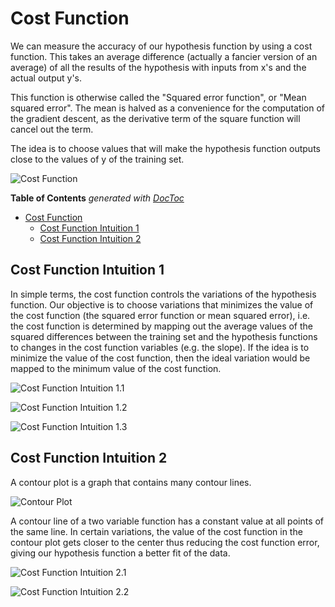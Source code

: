 # Cost Function

We can measure the accuracy of our hypothesis function by using a cost function. This takes an average difference (actually a fancier version of an average) of all the results of the hypothesis with inputs from x's and the actual output y's.

This function is otherwise called the "Squared error function", or "Mean squared error". The mean is halved as a convenience for the computation of the gradient descent, as the derivative term of the square function will cancel out the term.

The idea is to choose values that will make the hypothesis function outputs close to the values of y of the training set.

![Cost Function](https://miro.medium.com/max/315/1*E-iWjE3o9luiVapwzYkR7w.png)

<!-- START doctoc generated TOC please keep comment here to allow auto update -->
<!-- DON'T EDIT THIS SECTION, INSTEAD RE-RUN doctoc TO UPDATE -->
**Table of Contents**  *generated with [DocToc](https://github.com/thlorenz/doctoc)*

- [Cost Function](#cost-function)
  - [Cost Function Intuition 1](#cost-function-intuition-1)
  - [Cost Function Intuition 2](#cost-function-intuition-2)

<!-- END doctoc generated TOC please keep comment here to allow auto update -->

## Cost Function Intuition 1

In simple terms, the cost function controls the variations of the hypothesis function. Our objective is to choose variations that minimizes the value of the cost function (the squared error function or mean squared error), i.e. the cost function is determined by mapping out the average values of the squared differences between the training set and the hypothesis functions to changes in the cost function variables (e.g. the slope). If the idea is to minimize the value of the cost function, then the ideal variation would be mapped to the minimum value of the cost function.

![Cost Function Intuition 1.1](https://d3c33hcgiwev3.cloudfront.net/imageAssetProxy.v1/_B8TJZtREea33w76dwnDIg_3e3d4433e32478f8df446d0b6da26c27_Screenshot-2016-10-26-00.57.56.png?expiry=1616284800000&hmac=tq-ZhflWuhdPFKEigeFNpJ9YGLp4W_6JkRMiIx3AjXk)

![Cost Function Intuition 1.2](https://d3c33hcgiwev3.cloudfront.net/imageAssetProxy.v1/8guexptSEeanbxIMvDC87g_3d86874dfd37b8e3c53c9f6cfa94676c_Screenshot-2016-10-26-01.03.07.png?expiry=1616284800000&hmac=-rZjZ29OUHfNjcYLB8J-0FW3GpgA_vHwd_ub3nGrrfU)

![Cost Function Intuition 1.3](https://d3c33hcgiwev3.cloudfront.net/imageAssetProxy.v1/fph0S5tTEeajtg5TyD0vYA_9b28bdfeb34b2d4914d0b64903735cf1_Screenshot-2016-10-26-01.09.05.png?expiry=1616284800000&hmac=WFgw99edPsMpRjW-LETm83krR_kHzueHPw_odaKWAn0)

## Cost Function Intuition 2

A contour plot is a graph that contains many contour lines.

![Contour Plot](https://d3c33hcgiwev3.cloudfront.net/imageAssetProxy.v1/N2oKYp2wEeaVChLw2Vaaug_d4d1c5b1c90578b32a6672e3b7e4b3a4_Screenshot-2016-10-29-01.14.37.png?expiry=1616284800000&hmac=aZFvZh3HgpHyvMEguEGTR8IObjiTzZmwwaBhY4oKdq4)

A contour line of a two variable function has a constant value at all points of the same line. In certain variations, the value of the cost function in the contour plot gets closer to the center thus reducing the cost function error, giving our hypothesis function a better fit of the data.

![Cost Function Intuition 2.1](https://d3c33hcgiwev3.cloudfront.net/imageAssetProxy.v1/26RZhJ34EeaiZBL80Yza_A_0f38a99c8ceb8aa5b90a5f12136fdf43_Screenshot-2016-10-29-01.14.57.png?expiry=1616284800000&hmac=9sF2SD8FsfYCaqd1tPqHT9qjdutI595UXScnCwmHajM)

![Cost Function Intuition 2.2](https://d3c33hcgiwev3.cloudfront.net/imageAssetProxy.v1/hsGgT536Eeai9RKvXdDYag_2a61803b5f4f86d4290b6e878befc44f_Screenshot-2016-10-29-09.59.41.png?expiry=1616284800000&hmac=K7hov6yDNEKeQBBIvn-Dh9MAxKLWhGQf5lB8kIK4JEk)

